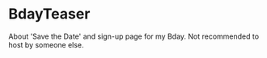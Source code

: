 # BdayTeaser
About 'Save the Date' and sign-up page for my Bday. Not recommended to host by someone else.
